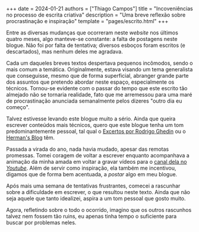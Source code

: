 +++
date = 2024-01-21
authors = ["Thiago Campos"]
title = "Incoveniências no processo de escrita criativa"
description = "Uma breve reflexão sobre procrastinação e inspiração" 
template = "pages/escrito.html"
+++

Entre as diversas mudanças que ocorreram neste *website* nos últimos quatro meses, algo manteve-se constante: a falta de postagens neste blogue. Não foi por falta de tentativa; diversos esboços foram escritos (e descartados), mas nenhum deles me agradava.

Cada um daqueles breves textos despertava pequenos incômodos, sendo o mais comum a temática. Originalmente, estava visando um tema generalista que conseguisse, mesmo que de forma superficial, abranger grande parte dos assuntos que pretendo abordar neste espaço, especialmente os técnicos. Tornou-se evidente com o passar do tempo que este escrito tão almejado não se tornaria realidade, fato que me arremessou para uma maré de procrastinação anunciada semanalmente pelos dizeres "outro dia eu começo".

Talvez estivesse levando este blogue muito a sério. Ainda que queira escrever conteúdos mais técnicos, quero que este blogue tenha um tom predominantemente pessoal, tal qual o [Excertos por Rodrigo Ghedin](https://blog.ghed.in) ou o [Herman's Blog](https://herman.bearblog.dev) têm.

Passada a virada do ano, nada havia mudado, apesar das remotas promessas. Tomei coragem de voltar a escrever enquanto acompanhava a animação da minha amada em voltar a gravar vídeos para o [canal dela no *Youtube*](https://youtube.com/@renatacascaval). Além de servir como inspiração, ela também me incentivou, digamos que de forma bem acentuada, a *postar* algo em meu blogue.

Após mais uma semana de tentativas frustrantes, comecei a rascunhar sobre a dificuldade em escrever, o que resultou neste texto. Ainda que não seja aquele que tanto idealizei, aspira a um tom pessoal que gosto muito.

Agora, refletindo sobre o todo o ocorrido, imagino que os outros rascunhos talvez nem fossem tão ruins, eu apenas tinha tempo o suficiente para buscar por problemas neles.
